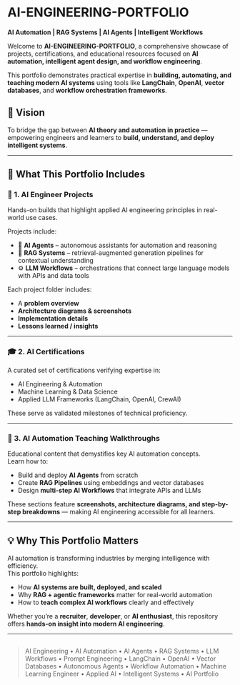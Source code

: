 # AI-ENGINEERING-PORTFOLIO 

**AI Automation | RAG Systems | AI Agents | Intelligent Workflows**

Welcome to **AI-ENGINEERING-PORTFOLIO**, a comprehensive showcase of projects, certifications, and educational resources focused on **AI automation, intelligent agent design, and workflow engineering**.  

This portfolio demonstrates practical expertise in **building, automating, and teaching modern AI systems** using tools like **LangChain**, **OpenAI**, **vector databases**, and **workflow orchestration frameworks**.



## 🧠 Vision
To bridge the gap between **AI theory and automation in practice** — empowering engineers and learners to **build, understand, and deploy intelligent systems**.


---

## 🚀 What This Portfolio Includes

### 🧩 1. AI Engineer Projects
Hands-on builds that highlight applied AI engineering principles in real-world use cases.

Projects include:
- 🤖 **AI Agents** – autonomous assistants for automation and reasoning  
- 🧠 **RAG Systems** – retrieval-augmented generation pipelines for contextual understanding  
- ⚙️ **LLM Workflows** – orchestrations that connect large language models with APIs and data tools  

Each project folder includes:
- A **problem overview**  
- **Architecture diagrams & screenshots**  
- **Implementation details**  
- **Lessons learned / insights**

---

### 🎓 2. AI Certifications
A curated set of certifications verifying expertise in:
- AI Engineering & Automation  
- Machine Learning & Data Science  
- Applied LLM Frameworks (LangChain, OpenAI, CrewAI)  

These serve as validated milestones of technical proficiency.

---

### 📘 3. AI Automation Teaching Walkthroughs
Educational content that demystifies key AI automation concepts.  
Learn how to:
- Build and deploy **AI Agents** from scratch  
- Create **RAG Pipelines** using embeddings and vector databases  
- Design **multi-step AI Workflows** that integrate APIs and LLMs  

These sections feature **screenshots, architecture diagrams, and step-by-step breakdowns** — making AI engineering accessible for all learners.

---

## 💡 Why This Portfolio Matters
AI automation is transforming industries by merging intelligence with efficiency.  
This portfolio highlights:
- How **AI systems are built, deployed, and scaled**  
- Why **RAG + agentic frameworks** matter for real-world automation  
- How to **teach complex AI workflows** clearly and effectively  

Whether you’re a **recruiter**, **developer**, or **AI enthusiast**, this repository offers **hands-on insight into modern AI engineering**.

---

## 
> AI Engineering • AI Automation • AI Agents • RAG Systems • LLM Workflows • Prompt Engineering • LangChain • OpenAI • Vector Databases • Autonomous Agents • Workflow Automation • Machine Learning Engineer • Applied AI • Intelligent Systems • AI Portfolio  
